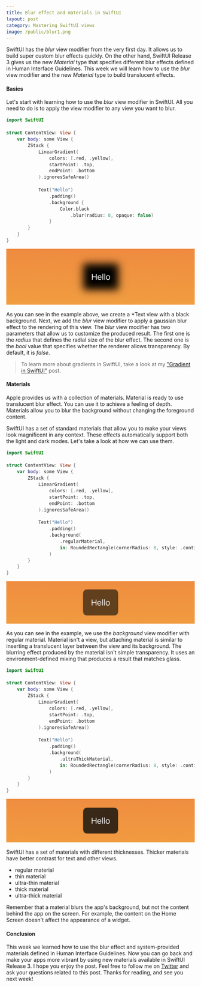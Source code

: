 ```yaml
---
title: Blur effect and materials in SwiftUI
layout: post
category: Mastering SwiftUI views
image: /public/blur1.png
---
```


SwiftUI has the *blur* view modifier from the very first day. It allows us to build super custom blur effects quickly. On the other hand, SwiftUI Release 3 gives us the new *Material* type that specifies different blur effects defined in Human Interface Guidelines. This week we will learn how to use the *blur* view modifier and the new *Material* type to build translucent effects.

#### Basics
Let's start with learning how to use the *blur* view modifier in SwiftUI. All you need to do is to apply the view modifier to any view you want to blur.

```swift
import SwiftUI

struct ContentView: View {
    var body: some View {
        ZStack {
            LinearGradient(
                colors: [.red, .yellow],
                startPoint: .top,
                endPoint: .bottom
            ).ignoresSafeArea()

            Text("Hello")
                .padding()
                .background {
                    Color.black
                        .blur(radius: 8, opaque: false)
                }
        }
    }
}
```

![blur](/public/blur.png)

As you can see in the example above, we create a *Text view with a black background. Next, we add the *blur* view modifier to apply a gaussian blur effect to the rendering of this view. The *blur* view modifier has two parameters that allow us to customize the produced result. The first one is the *radius* that defines the radial size of the blur effect. The second one is the *bool* value that specifies whether the renderer allows transparency. By default, it is *false*.

> To learn more about gradients in SwiftUI, take a look at my ["Gradient in SwiftUI"](/2019/11/13/gradient-in-swiftui/) post.

#### Materials
Apple provides us with a collection of materials. Material is ready to use translucent blur effect. You can use it to achieve a feeling of depth. Materials allow you to blur the background without changing the foreground content.

 SwiftUI has a set of standard materials that allow you to make your views look magnificent in any context. These effects automatically support both the light and dark modes. Let's take a look at how we can use them.

```swift
import SwiftUI

struct ContentView: View {
    var body: some View {
        ZStack {
            LinearGradient(
                colors: [.red, .yellow],
                startPoint: .top,
                endPoint: .bottom
            ).ignoresSafeArea()

            Text("Hello")
                .padding()
                .background(
                    .regularMaterial,
                    in: RoundedRectangle(cornerRadius: 8, style: .continuous)
                )
        }
    }
}
```

![regular-material](/public/blur1.png)

As you can see in the example, we use the *background* view modifier with regular material. Material isn't a view, but attaching material is similar to inserting a translucent layer between the view and its background. The blurring effect produced by the material isn't simple transparency. It uses an environment-defined mixing that produces a result that matches glass.

```swift
import SwiftUI

struct ContentView: View {
    var body: some View {
        ZStack {
            LinearGradient(
                colors: [.red, .yellow],
                startPoint: .top,
                endPoint: .bottom
            ).ignoresSafeArea()

            Text("Hello")
                .padding()
                .background(
                    .ultraThickMaterial,
                    in: RoundedRectangle(cornerRadius: 8, style: .continuous)
                )
        }
    }
}
```

![ultra-thick-material](/public/blur2.png)

SwiftUI has a set of materials with different thicknesses. Thicker materials have better contrast for text and other views.
* regular material
* thin material
* ultra-thin material
* thick material
* ultra-thick material

Remember that a material blurs the app's background, but not the content behind the app on the screen. For example, the content on the Home Screen doesn't affect the appearance of a widget.

#### Conclusion
This week we learned how to use the blur effect and system-provided materials defined in Human Interface Guidelines. Now you can go back and make your apps more vibrant by using new materials available in SwiftUI Release 3. I hope you enjoy the post. Feel free to follow me on [Twitter](https://twitter.com/mecid) and ask your questions related to this post. Thanks for reading, and see you next week!


